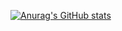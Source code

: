 [![Anurag's GitHub stats](https://github-readme-stats.vercel.app/api?username=hyerriimm&show_icons=true&bg_color=00000000)](https://github.com/hyerriimm/github-readme-stats)

<!--
**hyerriimm/hyerriimm** is a ✨ _special_ ✨ repository because its `README.md` (this file) appears on your GitHub profile.

Here are some ideas to get you started:

- 🔭 I’m currently working on ...
- 🌱 I’m currently learning ...
- 👯 I’m looking to collaborate on ...
- 🤔 I’m looking for help with ...
- 💬 Ask me about ...
- 📫 How to reach me: ...
- 😄 Pronouns: ...
- ⚡ Fun fact: ...
-->
